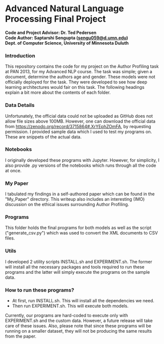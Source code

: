 # Advanced Natural Language Processing Final Project

**Code and Project Advisor: Dr. Ted Pedersen</br>
Code Author: Saptarshi Sengupta (sengu059@d.umn.edu)</br>
Dept. of Computer Science, University of Minnesota Duluth**

### Introduction ###

This repository contains the code for my project on the Author Profiling task at PAN 2013, for my Advanced NLP course. The task was simple; given a document, determine the authors age and gender. These models were not officially deployed for the task. They were developed to see how deep learning architectures would fair on this task. The following headings explain a bit more about the contents of each folder.

### Data Details ###

Unfortunately, the official data could not be uploaded as GitHub does not allow file sizes above 100MB. However, one can download the official data from https://zenodo.org/record/3715864#.XrYEphZOmFA, by requesting permission. I provided sample data which I used to test my programs on. These are snippets of the actual data.

### Notebooks ###

I originally developed these programs with Jupyter. However, for simplicity, I also provide .py versions of the notebooks which runs through all the code at once.

### My Paper ###

I tabulated my findings in a self-authored paper which can be found in the "My_Paper" directory. This writeup also includes an interesting (IMO) discussion on the ethical issues surrounding Author Profiling.

### Programs ###

This folder holds the final programs for both models as well as the script ("generate_csv.py") which was used to convert the XML documents to CSV files.

### Utils ###

I developed 2 utility scripts INSTALL.sh and EXPERIMENT.sh. The former will install all the necessary packages and tools required to run these programs and the latter will simply execute the programs on the sample data.

### How to run these programs? ###

- At first, run INSTALL.sh. This will install all the dependencies we need.
- Then run EXPERIMENT.sh. This will execute both models.

Currently, our programs are hard-coded to execute only with EXPERIMENT.sh and the custom data. However, a future release will take care of these issues. Also, please note that since these programs will be running on a smaller dataset, they will not be producing the same results from the paper.